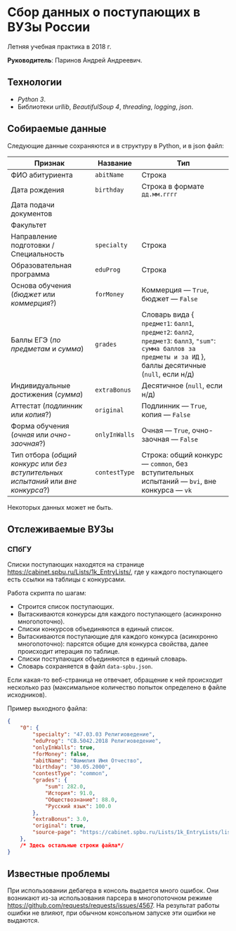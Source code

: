 # Сбор данных о поступающих в ВУЗы России
Летняя учебная практика в 2018 г.

**Руководитель**: Паринов Андрей Андреевич.

## Технологии
- *Python 3*.
- Библиотеки *urllib*, *BeautifulSoup 4*, *threading*, *logging*, *json*.

## Собираемые данные
Следующие данные сохраняются и в структуру в Python, и в json файл:

Признак | Название | Тип
--- | --- | ---
ФИО абитуриента | `abitName` | Строка
Дата рождения | `birthday` | Строка в формате `дд.мм.гггг`
Дата подачи документов |
Факультет |
Направление подготовки / Специальность | `specialty` | Строка
Образовательная программа | `eduProg` | Строка
Основа обучения (*бюджет* или *коммерция*?) | `forMoney` | Коммерция &mdash; `True`, бюджет &mdash; `False`
Баллы ЕГЭ (*по предметам* и *сумма*) | `grades` | Словарь вида { `предмет1`: `балл1`, `предмет2`: `балл2`, `предмет3`: `балл3`, `"sum"`: `сумма баллов за предметы и за ИД` }, баллы десятичные (`null`, если н/д)
Индивидуальные достижения (*сумма*) | `extraBonus` | Десятичное (`null`, если н/д)
Аттестат (*подлинник* или *копия*?) | `original` | Подлинник &mdash; `True`, копия &mdash; `False`
Форма обучения (*очная* или *очно-заочная*?) | `onlyInWalls` | Очная &mdash; `True`, очно-заочная &mdash; `False`
Тип отбора (*общий конкурс* или *без вступительных испытаний* или *вне конкурса*?) | `contestType` | Строка: общий конкурс &mdash; `common`, без вступительных испытаний &mdash; `bvi`, вне конкурса &mdash; `vk`

Некоторых данных может не быть.

## Отслеживаемые ВУЗы
### СПбГУ
Списки поступающих находятся на странице <https://cabinet.spbu.ru/Lists/1k_EntryLists/>, где у каждого поступающего есть ссылки на таблицы с конкурсами.

Работа скрипта по шагам:
- Строится список поступающих.
- Вытаскиваются конкурсы для каждого поступающего (асинхронно многопоточно).
- Списки конкурсов объединяются в единый список.
- Вытаскиваются поступающие для каждого конкурса (асинхронно многопоточно): парсятся общие для конкурса свойства, далее происходит итерация по таблице.
- Списки поступающих объединяются в единый словарь.
- Словарь сохраняется в файл `data-spbu.json`.

Если какая-то веб-страница не отвечает, обращение к ней происходит несколько раз (максимальное количество попыток определено в файле исходников).

Пример выходного файла:

```json
{
    "0": {
        "specialty": "47.03.03 Религиоведение",
        "eduProg": "СВ.5042.2018 Религиоведение",
        "onlyInWalls": true,
        "forMoney": false,
        "abitName": "Фамилия Имя Отчество",
        "birthday": "30.05.2000",
        "contestType": "common",
        "grades": {
            "sum": 282.0,
            "История": 91.0,
            "Обществознание": 88.0,
            "Русский язык": 100.0
        },
        "extraBonus": 3.0,
        "original": true,
        "source-page": "https://cabinet.spbu.ru/Lists/1k_EntryLists/list_282abfb0-3bbe-4c26-ba3f-d86356ddba05.html"
    },
    /* Здесь остальные строки файла*/
}
```

## Известные проблемы
При использовании дебагера в консоль выдается много ошибок. Они возникают из-за использования парсера в многопоточном режиме <https://github.com/requests/requests/issues/4567>. На результат работы ошибки не влияют, при обычном консольном запуске эти ошибки не выдаются.

